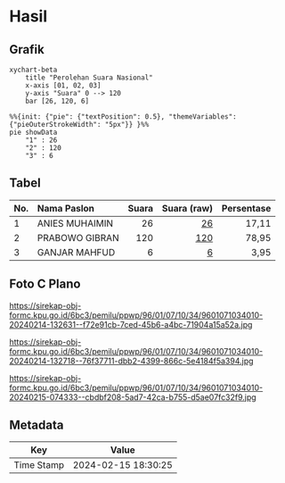 # Hasil

## Grafik

```mermaid
xychart-beta
    title "Perolehan Suara Nasional"
    x-axis [01, 02, 03]
    y-axis "Suara" 0 --> 120
    bar [26, 120, 6]
```

```mermaid
%%{init: {"pie": {"textPosition": 0.5}, "themeVariables": {"pieOuterStrokeWidth": "5px"}} }%%
pie showData
    "1" : 26
    "2" : 120
    "3" : 6
```

## Tabel

| No. | Nama Paslon    | Suara | Suara (raw) | Persentase |
|:--- |:-------------- | -----:| -----------:| ----------:|
| 1   | ANIES MUHAIMIN | 26    | [26][p-1]   | 17,11      |
| 2   | PRABOWO GIBRAN | 120   | [120][p-2]  | 78,95      |
| 3   | GANJAR MAHFUD  | 6     | [6][p-3]    | 3,95       |


[p-1]: https://github.com/gigit-pemilu/pemilu-2024/blob/main/pilpres/hitung-suara/sub/96-papua-barat-daya/sub/01-sorong/sub/07-aimas/sub/1034-malagusa/sub/010-tps/sub/paslon-1.txt
[p-2]: https://github.com/gigit-pemilu/pemilu-2024/blob/main/pilpres/hitung-suara/sub/96-papua-barat-daya/sub/01-sorong/sub/07-aimas/sub/1034-malagusa/sub/010-tps/sub/paslon-2.txt
[p-3]: https://github.com/gigit-pemilu/pemilu-2024/blob/main/pilpres/hitung-suara/sub/96-papua-barat-daya/sub/01-sorong/sub/07-aimas/sub/1034-malagusa/sub/010-tps/sub/paslon-3.txt

## Foto C Plano

https://sirekap-obj-formc.kpu.go.id/6bc3/pemilu/ppwp/96/01/07/10/34/9601071034010-20240214-132631--f72e91cb-7ced-45b6-a4bc-71904a15a52a.jpg

https://sirekap-obj-formc.kpu.go.id/6bc3/pemilu/ppwp/96/01/07/10/34/9601071034010-20240214-132718--76f37711-dbb2-4399-866c-5e4184f5a394.jpg

https://sirekap-obj-formc.kpu.go.id/6bc3/pemilu/ppwp/96/01/07/10/34/9601071034010-20240215-074333--cbdbf208-5ad7-42ca-b755-d5ae07fc32f9.jpg


## Metadata

| Key        | Value               |
| ---------- | ------------------- |
| Time Stamp | 2024-02-15 18:30:25 |



